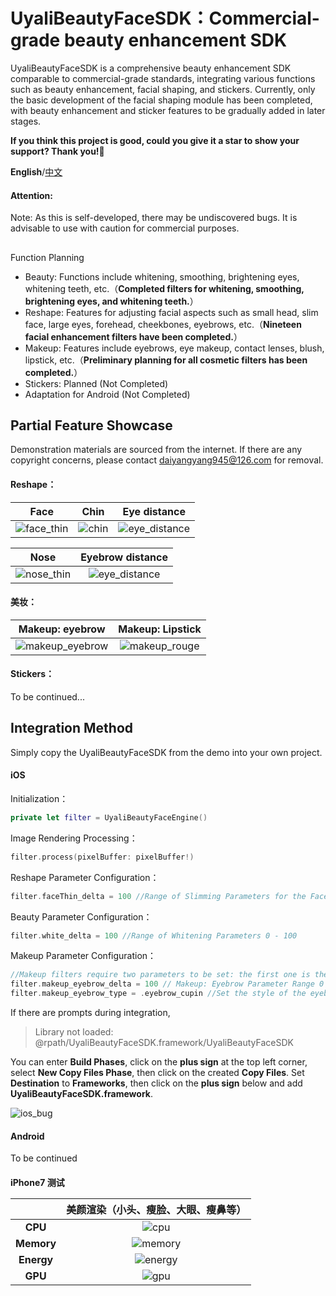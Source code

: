 # UyaliBeautyFaceSDK：Commercial-grade beauty enhancement SDK

UyaliBeautyFaceSDK is a comprehensive beauty enhancement SDK comparable to commercial-grade standards, integrating various functions such as beauty enhancement, facial shaping, and stickers. Currently, only the basic development of the facial shaping module has been completed, with beauty enhancement and sticker features to be gradually added in later stages.

**If you think this project is good, could you give it a star to show your support? Thank you!**🙏



**English**/[中文](https://github.com/daiyangyang945/UyaliBeautyFaceSDK/blob/main/screenshot/README_CN.md)



#### Attention:


Note: As this is self-developed, there may be undiscovered bugs. It is advisable to use with caution for commercial purposes.

## 
Function Planning

- Beauty: Functions include whitening, smoothing, brightening eyes, whitening teeth, etc.（**Completed filters for whitening, smoothing, brightening eyes, and whitening teeth.**）
- Reshape: Features for adjusting facial aspects such as small head, slim face, large eyes, forehead, cheekbones, eyebrows, etc.（**Nineteen facial enhancement filters have been completed.**）
- Makeup: Features include eyebrows, eye makeup, contact lenses, blush, lipstick, etc.（**Preliminary planning for all cosmetic filters has been completed.**）
- Stickers: Planned (Not Completed)
- Adaptation for Android (Not Completed)


## Partial Feature Showcase

Demonstration materials are sourced from the internet. If there are any copyright concerns, please contact daiyangyang945@126.com for removal.

#### Reshape：

|                             Face                             |                             Chin                             |                         Eye distance                         |
| :----------------------------------------------------------: | :----------------------------------------------------------: | :----------------------------------------------------------: |
| ![face_thin](https://github.com/daiyangyang945/UyaliBeautyFaceSDK/blob/main/gif/face_thin.gif) | ![chin](https://github.com/daiyangyang945/UyaliBeautyFaceSDK/blob/main/gif/chin.gif) | ![eye_distance](https://github.com/daiyangyang945/UyaliBeautyFaceSDK/blob/main/gif/eye_distance.gif) |

|                             Nose                             |                       Eyebrow distance                       |
| :----------------------------------------------------------: | :----------------------------------------------------------: |
| ![nose_thin](https://github.com/daiyangyang945/UyaliBeautyFaceSDK/blob/main/gif/nose_thin.gif) | ![eye_distance](https://github.com/daiyangyang945/UyaliBeautyFaceSDK/blob/main/gif/eyebrow_distance.gif) |

#### 美妆：

|                       Makeup: eyebrow                        |                       Makeup: Lipstick                       |
| :----------------------------------------------------------: | :----------------------------------------------------------: |
| ![makeup_eyebrow](https://github.com/daiyangyang945/UyaliBeautyFaceSDK/blob/main/gif/makeup_eyebrow.gif) | ![makeup_rouge](https://github.com/daiyangyang945/UyaliBeautyFaceSDK/blob/main/gif/makeup_rouge.gif) |



#### Stickers：

To be continued...

## Integration Method

Simply copy the UyaliBeautyFaceSDK from the demo into your own project.

#### iOS

Initialization：

```swift
private let filter = UyaliBeautyFaceEngine()
```

Image Rendering Processing：

```swift
filter.process(pixelBuffer: pixelBuffer!)
```

Reshape Parameter Configuration：

```swift
filter.faceThin_delta = 100 //Range of Slimming Parameters for the Face 0 - 100
```

Beauty Parameter Configuration：

```swift
filter.white_delta = 100 //Range of Whitening Parameters 0 - 100
```

Makeup Parameter Configuration：

```swift
//Makeup filters require two parameters to be set: the first one is the makeup intensity value, and the second one is the makeup style.
filter.makeup_eyebrow_delta = 100 // Makeup: Eyebrow Parameter Range 0 - 100
filter.makeup_eyebrow_type = .eyebrow_cupin //Set the style of the eyebrows to "Cupin".
```

If there are prompts during integration,

> Library not loaded: @rpath/UyaliBeautyFaceSDK.framework/UyaliBeautyFaceSDK

You can enter **Build Phases**, click on the **plus sign** at the top left corner, select **New Copy Files Phase**, then click on the created **Copy Files**. Set **Destination** to **Frameworks**, then click on the **plus sign** below and add **UyaliBeautyFaceSDK.framework**.

![ios_bug](https://github.com/daiyangyang945/UyaliBeautyFaceSDK/blob/main/screenshot/ios_bug.png)

#### Android

To be continued

#### 

**iPhone7 测试** 

|            |             美颜渲染（小头、瘦脸、大眼、瘦鼻等）             |
| :--------: | :----------------------------------------------------------: |
|  **CPU**   | ![cpu](https://github.com/daiyangyang945/UyaliBeautyFaceSDK/blob/main/screenshot/cpu.png) |
| **Memory** | ![memory](https://github.com/daiyangyang945/UyaliBeautyFaceSDK/blob/main/screenshot/memory.png) |
| **Energy** | ![energy](https://github.com/daiyangyang945/UyaliBeautyFaceSDK/blob/main/screenshot/energy.png) |
|  **GPU**   | ![gpu](https://github.com/daiyangyang945/UyaliBeautyFaceSDK/blob/main/screenshot/gpu.png) |

